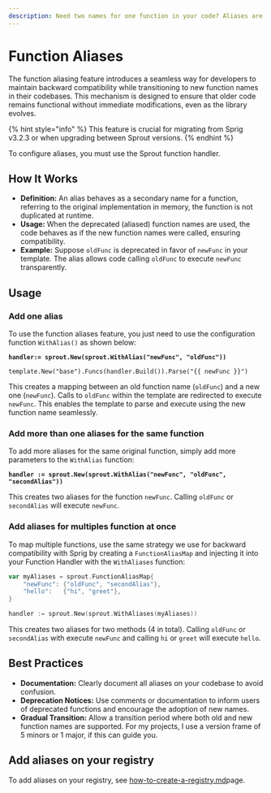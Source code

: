 ```yaml
---
description: Need two names for one function in your code? Aliases are the solution.
---
```


# Function Aliases

The function aliasing feature introduces a seamless way for developers to maintain backward compatibility while transitioning to new function names in their codebases. This mechanism is designed to ensure that older code remains functional without immediate modifications, even as the library evolves.

{% hint style="info" %}
This feature is crucial for migrating from Sprig v3.2.3 or when upgrading between Sprout versions.
{% endhint %}

To configure aliases, you must use the Sprout function handler.&#x20;

## How It Works

* **Definition:** An alias behaves as a secondary name for a function, referring to the original implementation in memory, the function is not duplicated at runtime.
* **Usage:** When the deprecated (aliased) function names are used, the code behaves as if the new function names were called, ensuring compatibility.
* **Example:** Suppose `oldFunc` is deprecated in favor of `newFunc` in your template. The alias allows code calling `oldFunc` to execute `newFunc` transparently.

## Usage

### Add one alias

To use the function aliases feature, you just need to use the configuration function `WithAlias()` as shown below:

<pre class="language-go"><code class="lang-go"><strong>handler:= sprout.New(sprout.WithAlias("newFunc", "oldFunc"))
</strong>
template.New("base").Funcs(handler.Build()).Parse("{{ newFunc }}")
</code></pre>

This creates a mapping between an old function name (`oldFunc`) and a new one (`newFunc`). Calls to `oldFunc` within the template are redirected to execute `newFunc`. This enables the template to parse and execute using the new function name seamlessly.

### Add more than one aliases for the same function

To add more aliases for the same original function, simply add more parameters to the `WithAlias` function:

<pre class="language-go"><code class="lang-go"><strong>handler := sprout.New(sprout.WithAlias("newFunc", "oldFunc", "secondAlias"))
</strong></code></pre>

This creates two aliases for the function `newFunc`. Calling `oldFunc` or `secondAlias` will execute `newFunc`.

### Add aliases for multiples function at once

To map multiple functions, use the same strategy we use for backward compatibility with Sprig by creating a `FunctionAliasMap` and injecting it into your Function Handler with the `WithAliases` function:

```go
var myAliases = sprout.FunctionAliasMap{
	"newFunc": {"oldFunc", "secondAlias"},
	"hello":   {"hi", "greet"},
}

handler := sprout.New(sprout.WithAliases(myAliases))
```

This creates two aliases for two methods (4 in total). Calling `oldFunc` or `secondAlias` with execute `newFunc` and calling `hi` or `greet` will execute `hello`.

## Best Practices

* **Documentation:** Clearly document all aliases on your codebase to avoid confusion.
* **Deprecation Notices:** Use comments or documentation to inform users of deprecated functions and encourage the adoption of new names.
* **Gradual Transition:** Allow a transition period where both old and new function names are supported. For my projects, I use a version frame of 5 minors or 1 major, if this can guide you.

## Add aliases on your registry

To add aliases on your registry, see [how-to-create-a-registry.md](../advanced/how-to-create-a-registry.md "mention")page.
